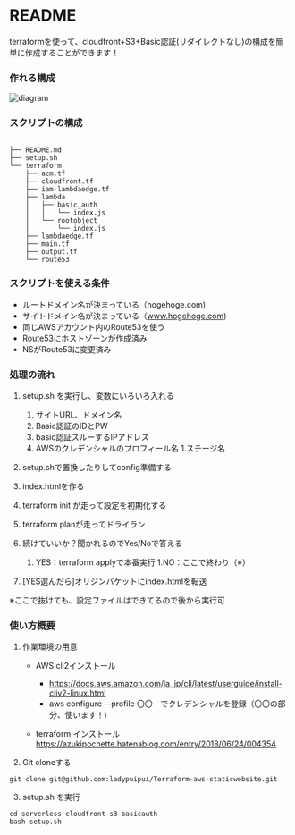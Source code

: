 # README #

terraformを使って、cloudfront+S3+Basic認証(リダイレクトなし)の構成を簡単に作成することができます！

###  作れる構成 ###

![diagram](https://user-images.githubusercontent.com/54981355/96722686-9cdcf980-13e8-11eb-9e62-0bf138846b06.png)

### スクリプトの構成 ###
```

├── README.md
├── setup.sh
└── terraform
    ├── acm.tf
    ├── cloudfront.tf
    ├── iam-lambdaedge.tf
    ├── lambda
    │   ├── basic_auth
    │   │   └── index.js
    │   └── rootobject
    │       └── index.js
    ├── lambdaedge.tf
    ├── main.tf
    ├── output.tf
    └── route53

```

### スクリプトを使える条件 ###

* ルートドメイン名が決まっている（hogehoge.com)
* サイトドメイン名が決まっている（www.hogehoge.com)
* 同じAWSアカウント内のRoute53を使う
* Route53にホストゾーンが作成済み
* NSがRoute53に変更済み

 
### 処理の流れ ###

1. setup.sh を実行し、変数にいろいろ入れる
	1. サイトURL、ドメイン名
	1. Basic認証のIDとPW
	1. basic認証スルーするIPアドレス
	1. AWSのクレデンシャルのプロフィール名
	1.ステージ名

1. setup.shで置換したりしてconfig準備する

1. index.htmlを作る

1. terraform init が走って設定を初期化する

1. terraform planが走ってドライラン

1. 続けていいか？聞かれるのでYes/Noで答える
	1. YES：terraform applyで本番実行
	1.NO：ここで終わり（※）

1.  [YES選んだら]オリジンバケットにindex.htmlを転送

※ここで抜けても、設定ファイルはできてるので後から実行可


### 使い方概要 ###


1. 作業環境の用意
	* AWS cli2インストール  
		* https://docs.aws.amazon.com/ja_jp/cli/latest/userguide/install-cliv2-linux.html  
		* aws configure --profile 〇〇　でクレデンシャルを登録（〇〇の部分、使います！)  	 
		
    * terraform インストール https://azukipochette.hatenablog.com/entry/2018/06/24/004354

2. Git cloneする
```
git clone git@github.com:ladypuipui/Terraform-aws-staticwebsite.git
```
3. setup.sh  を実行
```	
cd serverless-cloudfront-s3-basicauth
bash setup.sh
```
